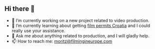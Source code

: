 ## Hi there 👋
- 🔭 I’m currently working on a new project related to video production.
- 🌱 I’m currently learning about getting <a href="https://fixercroatia.com/">film permits Croatia</a> and I could really use your assistance.  
- 💬 Ask me about anything related to production, and I will gladly help. 
- 📫 How to reach me: moritz@filmingineurope.com
